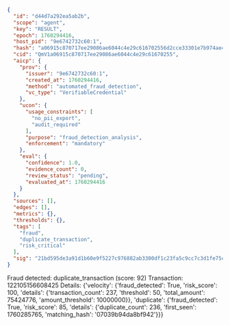 ```json
{
  "id": "d44d7a292ea5ab2b",
  "scope": "agent",
  "key": "RESULT",
  "epoch": 1760294416,
  "host_pid": "9e6742732c60:1",
  "hash": "a06915c870717ee29086ae6044c4e29c616702556d2cce33301e7b974ae4691a",
  "cid": "QmV1a06915c870717ee29086ae6044c4e29c61670255",
  "aicp": {
    "prov": {
      "issuer": "9e6742732c60:1",
      "created_at": 1760294416,
      "method": "automated_fraud_detection",
      "vc_type": "VerifiableCredential"
    },
    "ucon": {
      "usage_constraints": [
        "no_pii_export",
        "audit_required"
      ],
      "purpose": "fraud_detection_analysis",
      "enforcement": "mandatory"
    },
    "eval": {
      "confidence": 1.0,
      "evidence_count": 0,
      "review_status": "pending",
      "evaluated_at": 1760294416
    }
  },
  "sources": [],
  "edges": [],
  "metrics": {},
  "thresholds": {},
  "tags": [
    "fraud",
    "duplicate_transaction",
    "risk_critical"
  ],
  "sig": "21bd595de3a91d1b60e9f5227c976882ab3300df1c23fa5c9cc7c3d1fe75c2c3"
}
```

Fraud detected: duplicate_transaction (score: 92)
Transaction: 122105156608425
Details: {'velocity': {'fraud_detected': True, 'risk_score': 100, 'details': {'transaction_count': 237, 'threshold': 50, 'total_amount': 75424776, 'amount_threshold': 10000000}}, 'duplicate': {'fraud_detected': True, 'risk_score': 85, 'details': {'duplicate_count': 236, 'first_seen': 1760285765, 'matching_hash': '07039b94da8bf942'}}}